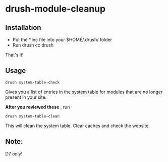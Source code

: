 # drush-module-cleanup

## Installation

* Put the *.inc file into your $HOME/.drush/ folder
* Run drush cc drush

That's it!

## Usage

```
drush system-table-check
```
Gives you a list of entries in the system table for modules that are no longer present in your site. 

**After you reviewed these** , run
```
drush system-table-clean
```

This will clean the system table. 
Clear caches and check the website.

## Note:
D7 only!
